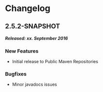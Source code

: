 # Changelog

## 2.5.2-SNAPSHOT
##### Released: xx. September 2016

### New Features

* Initial release to Public Maven Repositories

### Bugfixes

* Minor javadocs issues


